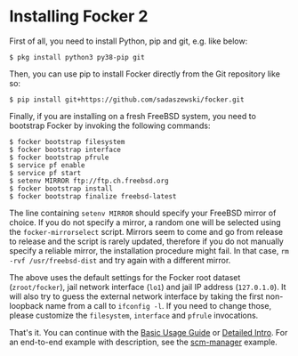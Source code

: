 # Installing Focker 2

First of all, you need to install Python, pip and git, e.g. like below:

```console
$ pkg install python3 py38-pip git
```

Then, you can use pip to install Focker directly from the Git repository like so:

```console
$ pip install git+https://github.com/sadaszewski/focker.git
```

Finally, if you are installing on a fresh FreeBSD system, you need to bootstrap Focker by invoking the following commands:

```console
$ focker bootstrap filesystem
$ focker bootstrap interface
$ focker bootstrap pfrule
$ service pf enable
$ service pf start
$ setenv MIRROR ftp://ftp.ch.freebsd.org
$ focker bootstrap install
$ focker bootstrap finalize freebsd-latest
```

The line containing `setenv MIRROR` should specify your FreeBSD mirror of choice. If you do not specify a mirror, a random one will be selected using the `focker-mirrorselect` script. Mirrors seem to come and go from release to release and the script is rarely updated, therefore if you do not manually specify a reliable mirror, the installation procedure might fail. In that case, `rm -rvf /usr/freebsd-dist` and try again with a different mirror.

The above uses the default settings for the Focker root dataset (`zroot/focker`), jail network interface (`lo1`) and jail IP address (`127.0.1.0`). It will also try to guess the external network interface by taking the first non-loopback name from a call to `ifconfig -l`. If you need to change those, please customize the `filesystem`, `interface` and `pfrule` invocations.

That's it. You can continue with the [Basic Usage Guide](../Basic_Usage_Guide.md) or [Detailed Intro](../Detailed_Intro.md). For an end-to-end example with description, see the [scm-manager](../../example/scm-manager/README.md) example.
